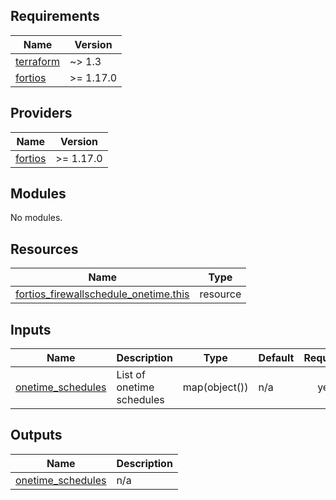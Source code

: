 <!-- BEGIN_TF_DOCS -->
## Requirements

| Name | Version |
|------|---------|
| <a name="requirement_terraform"></a> [terraform](#requirement\_terraform) | ~> 1.3 |
| <a name="requirement_fortios"></a> [fortios](#requirement\_fortios) | >= 1.17.0 |

## Providers

| Name | Version |
|------|---------|
| <a name="provider_fortios"></a> [fortios](#provider\_fortios) | >= 1.17.0 |

## Modules

No modules.

## Resources

| Name | Type |
|------|------|
| [fortios_firewallschedule_onetime.this](https://registry.terraform.io/providers/fortinetdev/fortios/latest/docs/resources/firewallschedule_onetime) | resource |

## Inputs

| Name | Description | Type | Default | Required |
|------|-------------|------|---------|:--------:|
| <a name="input_onetime_schedules"></a> [onetime\_schedules](#input\_onetime\_schedules) | List of onetime schedules | map(object()) | n/a | yes |

## Outputs

| Name | Description |
|------|-------------|
| <a name="output_onetime_schedules"></a> [onetime\_schedules](#output\_onetime\_schedules) | n/a |
<!-- END_TF_DOCS -->